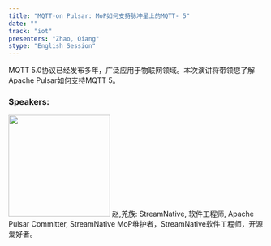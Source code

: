 ```yaml
---
title: "MQTT-on Pulsar: MoP如何支持脉冲星上的MQTT- 5"
date: "" 
track: "iot"
presenters: "Zhao, Qiang"
stype: "English Session"
---
```

MQTT 5.0协议已经发布多年，广泛应用于物联网领域。本次演讲将带领您了解Apache Pulsar如何支持MQTT 5。
 ### Speakers: 
 <img src="images/speaker/1203.png" width="200" />
 赵,羌族: StreamNative, 软件工程师, Apache Pulsar Committer, StreamNative MoP维护者，StreamNative软件工程师，开源爱好者。
 